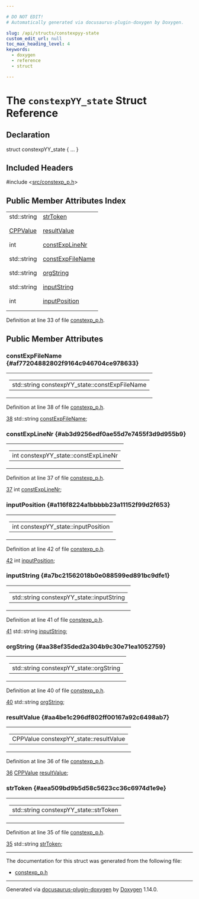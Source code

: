 ```yaml
---

# DO NOT EDIT!
# Automatically generated via docusaurus-plugin-doxygen by Doxygen.

slug: /api/structs/constexpyy-state
custom_edit_url: null
toc_max_heading_level: 4
keywords:
  - doxygen
  - reference
  - struct

---
```


<div class="doxyPage">

# The `constexpYY_state` Struct Reference



## Declaration

<div class="doxyDeclaration">
struct constexpYY_state { ... }
</div>

## Included Headers

<div class="doxyIncludesList">#include &lt;<a href="/web-doxygen/docs/api/files/src/constexp-p-h">src/constexp_p.h</a>&gt;
</div>

## Public Member Attributes Index

<table class="doxyMembersIndex">

<tr class="doxyMemberIndexItem">
<td class="doxyMemberIndexItemType" align="left" valign="top">std::string</td>
<td class="doxyMemberIndexItemName" align="left" valign="top"><a href="#aea509bd9b5d58c5623cc36c6974d1e9e">strToken</a></td>
</tr>
<tr class="doxyMemberIndexDescription">
<td class="doxyMemberIndexDescriptionLeft"></td>
<td class="doxyMemberIndexDescriptionRight">
</td>
</tr>
<tr class="doxyMemberIndexSeparator">
<td class="doxyMemberIndexSeparator" colspan="2"></td>
</tr>

<tr class="doxyMemberIndexItem">
<td class="doxyMemberIndexItemType" align="left" valign="top"><a href="/web-doxygen/docs/api/classes/cppvalue">CPPValue</a></td>
<td class="doxyMemberIndexItemName" align="left" valign="top"><a href="#aa4be1c296df802ff00167a92c6498ab7">resultValue</a></td>
</tr>
<tr class="doxyMemberIndexDescription">
<td class="doxyMemberIndexDescriptionLeft"></td>
<td class="doxyMemberIndexDescriptionRight">
</td>
</tr>
<tr class="doxyMemberIndexSeparator">
<td class="doxyMemberIndexSeparator" colspan="2"></td>
</tr>

<tr class="doxyMemberIndexItem">
<td class="doxyMemberIndexItemType" align="left" valign="top">int</td>
<td class="doxyMemberIndexItemName" align="left" valign="top"><a href="#ab3d9256edf0ae55d7e7455f3d9d955b9">constExpLineNr</a></td>
</tr>
<tr class="doxyMemberIndexDescription">
<td class="doxyMemberIndexDescriptionLeft"></td>
<td class="doxyMemberIndexDescriptionRight">
</td>
</tr>
<tr class="doxyMemberIndexSeparator">
<td class="doxyMemberIndexSeparator" colspan="2"></td>
</tr>

<tr class="doxyMemberIndexItem">
<td class="doxyMemberIndexItemType" align="left" valign="top">std::string</td>
<td class="doxyMemberIndexItemName" align="left" valign="top"><a href="#af77204882802f9164c946704ce978633">constExpFileName</a></td>
</tr>
<tr class="doxyMemberIndexDescription">
<td class="doxyMemberIndexDescriptionLeft"></td>
<td class="doxyMemberIndexDescriptionRight">
</td>
</tr>
<tr class="doxyMemberIndexSeparator">
<td class="doxyMemberIndexSeparator" colspan="2"></td>
</tr>

<tr class="doxyMemberIndexItem">
<td class="doxyMemberIndexItemType" align="left" valign="top">std::string</td>
<td class="doxyMemberIndexItemName" align="left" valign="top"><a href="#aa38ef35ded2a304b9c30e71ea1052759">orgString</a></td>
</tr>
<tr class="doxyMemberIndexDescription">
<td class="doxyMemberIndexDescriptionLeft"></td>
<td class="doxyMemberIndexDescriptionRight">
</td>
</tr>
<tr class="doxyMemberIndexSeparator">
<td class="doxyMemberIndexSeparator" colspan="2"></td>
</tr>

<tr class="doxyMemberIndexItem">
<td class="doxyMemberIndexItemType" align="left" valign="top">std::string</td>
<td class="doxyMemberIndexItemName" align="left" valign="top"><a href="#a7bc21562018b0e088599ed891bc9dfe1">inputString</a></td>
</tr>
<tr class="doxyMemberIndexDescription">
<td class="doxyMemberIndexDescriptionLeft"></td>
<td class="doxyMemberIndexDescriptionRight">
</td>
</tr>
<tr class="doxyMemberIndexSeparator">
<td class="doxyMemberIndexSeparator" colspan="2"></td>
</tr>

<tr class="doxyMemberIndexItem">
<td class="doxyMemberIndexItemType" align="left" valign="top">int</td>
<td class="doxyMemberIndexItemName" align="left" valign="top"><a href="#a116f8224a1bbbbb23a11152f99d2f653">inputPosition</a></td>
</tr>
<tr class="doxyMemberIndexDescription">
<td class="doxyMemberIndexDescriptionLeft"></td>
<td class="doxyMemberIndexDescriptionRight">
</td>
</tr>
<tr class="doxyMemberIndexSeparator">
<td class="doxyMemberIndexSeparator" colspan="2"></td>
</tr>

</table>


<p>Definition at line 33 of file <a href="/web-doxygen/docs/api/files/src/constexp-p-h">constexp_p.h</a>.</p>


<div class="doxySectionDef">

## Public Member Attributes

### constExpFileName {#af77204882802f9164c946704ce978633}

<div class="doxyMemberItem">
<div class="doxyMemberProto">
<table class="doxyMemberLabels">
<tr class="doxyMemberLabels">
<td class="doxyMemberLabelsLeft">
<table class="doxyMemberName">
<tr>
<td class="doxyMemberName">std::string constexpYY_state::constExpFileName</td>
</tr>
</table>
</td>
</tr>
</table>
</div>
<div class="doxyMemberDoc">



<p>Definition at line 38 of file <a href="/web-doxygen/docs/api/files/src/constexp-p-h">constexp_p.h</a>.</p>


<div class="doxyProgramListing">

<div class="doxyCodeLine"><span class="doxyLineNumber"><a href="#af77204882802f9164c946704ce978633">38</a></span><span class="doxyLineContent"><span class="doxyHighlight">  std::string  <a href="#af77204882802f9164c946704ce978633">constExpFileName</a>;</span></span></div>

</div>

</div>
</div>

### constExpLineNr {#ab3d9256edf0ae55d7e7455f3d9d955b9}

<div class="doxyMemberItem">
<div class="doxyMemberProto">
<table class="doxyMemberLabels">
<tr class="doxyMemberLabels">
<td class="doxyMemberLabelsLeft">
<table class="doxyMemberName">
<tr>
<td class="doxyMemberName">int constexpYY_state::constExpLineNr</td>
</tr>
</table>
</td>
</tr>
</table>
</div>
<div class="doxyMemberDoc">



<p>Definition at line 37 of file <a href="/web-doxygen/docs/api/files/src/constexp-p-h">constexp_p.h</a>.</p>


<div class="doxyProgramListing">

<div class="doxyCodeLine"><span class="doxyLineNumber"><a href="#ab3d9256edf0ae55d7e7455f3d9d955b9">37</a></span><span class="doxyLineContent"><span class="doxyHighlight">  </span><span class="doxyHighlightKeywordType">int</span><span class="doxyHighlight">          <a href="#ab3d9256edf0ae55d7e7455f3d9d955b9">constExpLineNr</a>;</span></span></div>

</div>

</div>
</div>

### inputPosition {#a116f8224a1bbbbb23a11152f99d2f653}

<div class="doxyMemberItem">
<div class="doxyMemberProto">
<table class="doxyMemberLabels">
<tr class="doxyMemberLabels">
<td class="doxyMemberLabelsLeft">
<table class="doxyMemberName">
<tr>
<td class="doxyMemberName">int constexpYY_state::inputPosition</td>
</tr>
</table>
</td>
</tr>
</table>
</div>
<div class="doxyMemberDoc">



<p>Definition at line 42 of file <a href="/web-doxygen/docs/api/files/src/constexp-p-h">constexp_p.h</a>.</p>


<div class="doxyProgramListing">

<div class="doxyCodeLine"><span class="doxyLineNumber"><a href="#a116f8224a1bbbbb23a11152f99d2f653">42</a></span><span class="doxyLineContent"><span class="doxyHighlight">  </span><span class="doxyHighlightKeywordType">int</span><span class="doxyHighlight">         <a href="#a116f8224a1bbbbb23a11152f99d2f653">inputPosition</a>;</span></span></div>

</div>

</div>
</div>

### inputString {#a7bc21562018b0e088599ed891bc9dfe1}

<div class="doxyMemberItem">
<div class="doxyMemberProto">
<table class="doxyMemberLabels">
<tr class="doxyMemberLabels">
<td class="doxyMemberLabelsLeft">
<table class="doxyMemberName">
<tr>
<td class="doxyMemberName">std::string constexpYY_state::inputString</td>
</tr>
</table>
</td>
</tr>
</table>
</div>
<div class="doxyMemberDoc">



<p>Definition at line 41 of file <a href="/web-doxygen/docs/api/files/src/constexp-p-h">constexp_p.h</a>.</p>


<div class="doxyProgramListing">

<div class="doxyCodeLine"><span class="doxyLineNumber"><a href="#a7bc21562018b0e088599ed891bc9dfe1">41</a></span><span class="doxyLineContent"><span class="doxyHighlight">  std::string <a href="#a7bc21562018b0e088599ed891bc9dfe1">inputString</a>;</span></span></div>

</div>

</div>
</div>

### orgString {#aa38ef35ded2a304b9c30e71ea1052759}

<div class="doxyMemberItem">
<div class="doxyMemberProto">
<table class="doxyMemberLabels">
<tr class="doxyMemberLabels">
<td class="doxyMemberLabelsLeft">
<table class="doxyMemberName">
<tr>
<td class="doxyMemberName">std::string constexpYY_state::orgString</td>
</tr>
</table>
</td>
</tr>
</table>
</div>
<div class="doxyMemberDoc">



<p>Definition at line 40 of file <a href="/web-doxygen/docs/api/files/src/constexp-p-h">constexp_p.h</a>.</p>


<div class="doxyProgramListing">

<div class="doxyCodeLine"><span class="doxyLineNumber"><a href="#aa38ef35ded2a304b9c30e71ea1052759">40</a></span><span class="doxyLineContent"><span class="doxyHighlight">  std::string <a href="#aa38ef35ded2a304b9c30e71ea1052759">orgString</a>;</span></span></div>

</div>

</div>
</div>

### resultValue {#aa4be1c296df802ff00167a92c6498ab7}

<div class="doxyMemberItem">
<div class="doxyMemberProto">
<table class="doxyMemberLabels">
<tr class="doxyMemberLabels">
<td class="doxyMemberLabelsLeft">
<table class="doxyMemberName">
<tr>
<td class="doxyMemberName">CPPValue constexpYY_state::resultValue</td>
</tr>
</table>
</td>
</tr>
</table>
</div>
<div class="doxyMemberDoc">



<p>Definition at line 36 of file <a href="/web-doxygen/docs/api/files/src/constexp-p-h">constexp_p.h</a>.</p>


<div class="doxyProgramListing">

<div class="doxyCodeLine"><span class="doxyLineNumber"><a href="#aa4be1c296df802ff00167a92c6498ab7">36</a></span><span class="doxyLineContent"><span class="doxyHighlight">  <a href="/web-doxygen/docs/api/classes/cppvalue">CPPValue</a>     <a href="#aa4be1c296df802ff00167a92c6498ab7">resultValue</a>;</span></span></div>

</div>

</div>
</div>

### strToken {#aea509bd9b5d58c5623cc36c6974d1e9e}

<div class="doxyMemberItem">
<div class="doxyMemberProto">
<table class="doxyMemberLabels">
<tr class="doxyMemberLabels">
<td class="doxyMemberLabelsLeft">
<table class="doxyMemberName">
<tr>
<td class="doxyMemberName">std::string constexpYY_state::strToken</td>
</tr>
</table>
</td>
</tr>
</table>
</div>
<div class="doxyMemberDoc">



<p>Definition at line 35 of file <a href="/web-doxygen/docs/api/files/src/constexp-p-h">constexp_p.h</a>.</p>


<div class="doxyProgramListing">

<div class="doxyCodeLine"><span class="doxyLineNumber"><a href="#aea509bd9b5d58c5623cc36c6974d1e9e">35</a></span><span class="doxyLineContent"><span class="doxyHighlight">  std::string  <a href="#aea509bd9b5d58c5623cc36c6974d1e9e">strToken</a>;</span></span></div>

</div>

</div>
</div>

</div>

<hr/>

The documentation for this struct was generated from the following file:

<ul>
<li><a href="/web-doxygen/docs/api/files/src/constexp-p-h">constexp_p.h</a></li>
</ul>

<hr/>

<p class="doxyGeneratedBy">Generated via <a href="https://github.com/xpack/docusaurus-plugin-doxygen">docusaurus-plugin-doxygen</a> by <a href="https://www.doxygen.nl">Doxygen</a> 1.14.0.</p>

</div>
